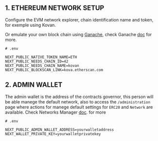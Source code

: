 ## 1. ETHEREUM NETWORK SETUP

Configure the EVM network explorer, chain identification name and token, for exemple using Kovan.

Or emulate your own block chain using [Ganache](../docs/GANACHE.md), check Ganache  [doc]('https://trufflesuite.com/ganache/') for more.

```text
# .env

NEXT_PUBLIC_NATIVE_TOKEN_NAME=ETH
NEXT_PUBLIC_NEEDS_CHAIN_ID=42
NEXT_PUBLIC_NEEDS_CHAIN_NAME=kovan
NEXT_PUBLIC_BLOCKSCAN_LINK=kova.etherscan.com
```

## 2. ADMIN WALLET

The admin wallet is the address of the contracts governor, this person will be able
manege the default network, also to access the `/administration` page where actions for manege default settings for `ERC20` and `Network` are available. Check Networks Manager [doc](../docs/NETWORK-MANAGER.md). for more

```text
# .env

NEXT_PUBLIC_ADMIN_WALLET_ADDRESS=yourwalletaddress
NEXT_WALLET_PRIVATE_KEY=yourwalletprivatekey
```